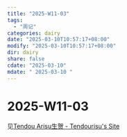 ```yaml
---
title: "2025-W11-03"
tags:
  - "周记"
categories: dairy
date: "2025-03-10T10:57:17+08:00"
modify: "2025-03-10T10:57:17+08:00"
dir: dairy
share: false
cdate: "2025-03-10"
mdate: " 2025-03-10 "
---
```


# 2025-W11-03

见[Tendou Arisu生贺 - Tendourisu's Site](https://tendourisu.github.io/blogs/posts/Tendou%20Arisu%E7%94%9F%E8%B4%BA/)